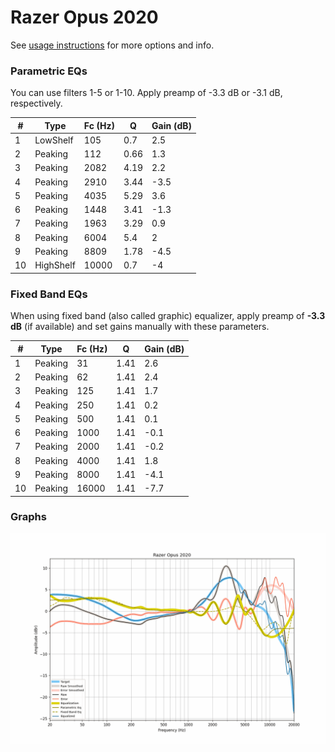 # Razer Opus 2020
See [usage instructions](https://github.com/jaakkopasanen/AutoEq#usage) for more options and info.

### Parametric EQs
You can use filters 1-5 or 1-10. Apply preamp of -3.3 dB or -3.1 dB, respectively.

|   # | Type      |   Fc (Hz) |    Q |   Gain (dB) |
|-----|-----------|-----------|------|-------------|
|   1 | LowShelf  |       105 | 0.7  |         2.5 |
|   2 | Peaking   |       112 | 0.66 |         1.3 |
|   3 | Peaking   |      2082 | 4.19 |         2.2 |
|   4 | Peaking   |      2910 | 3.44 |        -3.5 |
|   5 | Peaking   |      4035 | 5.29 |         3.6 |
|   6 | Peaking   |      1448 | 3.41 |        -1.3 |
|   7 | Peaking   |      1963 | 3.29 |         0.9 |
|   8 | Peaking   |      6004 | 5.4  |         2   |
|   9 | Peaking   |      8809 | 1.78 |        -4.5 |
|  10 | HighShelf |     10000 | 0.7  |        -4   |

### Fixed Band EQs
When using fixed band (also called graphic) equalizer, apply preamp of **-3.3 dB** (if available) and set gains manually with these parameters.

|   # | Type    |   Fc (Hz) |    Q |   Gain (dB) |
|-----|---------|-----------|------|-------------|
|   1 | Peaking |        31 | 1.41 |         2.6 |
|   2 | Peaking |        62 | 1.41 |         2.4 |
|   3 | Peaking |       125 | 1.41 |         1.7 |
|   4 | Peaking |       250 | 1.41 |         0.2 |
|   5 | Peaking |       500 | 1.41 |         0.1 |
|   6 | Peaking |      1000 | 1.41 |        -0.1 |
|   7 | Peaking |      2000 | 1.41 |        -0.2 |
|   8 | Peaking |      4000 | 1.41 |         1.8 |
|   9 | Peaking |      8000 | 1.41 |        -4.1 |
|  10 | Peaking |     16000 | 1.41 |        -7.7 |

### Graphs
![](./Razer%20Opus%202020.png)
